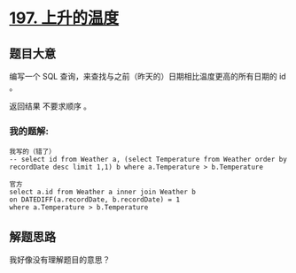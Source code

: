 # [197. 上升的温度](https://leetcode-cn.com/problems/rising-temperature/)


## 题目大意
编写一个 SQL 查询，来查找与之前（昨天的）日期相比温度更高的所有日期的 id 。

返回结果 不要求顺序 。

### 我的题解:
```
我写的（错了）
-- select id from Weather a, (select Temperature from Weather order by recordDate desc limit 1,1) b where a.Temperature > b.Temperature

官方
select a.id from Weather a inner join Weather b
on DATEDIFF(a.recordDate, b.recordDate) = 1
where a.Temperature > b.Temperature
```

## 解题思路
我好像没有理解题目的意思？
